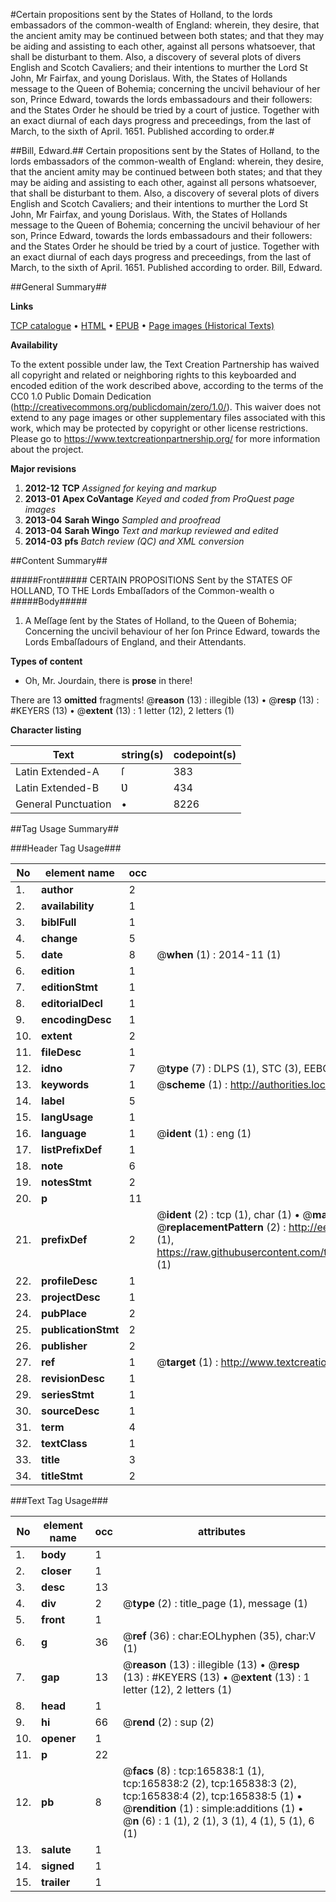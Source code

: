 #Certain propositions sent by the States of Holland, to the lords embassadors of the common-wealth of England: wherein, they desire, that the ancient amity may be continued between both states; and that they may be aiding and assisting to each other, against all persons whatsoever, that shall be disturbant to them. Also, a discovery of several plots of divers English and Scotch Cavaliers; and their intentions to murther the Lord St John, Mr Fairfax, and young Dorislaus. With, the States of Hollands message to the Queen of Bohemia; concerning the uncivil behaviour of her son, Prince Edward, towards the lords embassadours and their followers: and the States Order he should be tried by a court of justice. Together with an exact diurnal of each days progress and preceedings, from the last of March, to the sixth of April. 1651. Published according to order.#

##Bill, Edward.##
Certain propositions sent by the States of Holland, to the lords embassadors of the common-wealth of England: wherein, they desire, that the ancient amity may be continued between both states; and that they may be aiding and assisting to each other, against all persons whatsoever, that shall be disturbant to them. Also, a discovery of several plots of divers English and Scotch Cavaliers; and their intentions to murther the Lord St John, Mr Fairfax, and young Dorislaus. With, the States of Hollands message to the Queen of Bohemia; concerning the uncivil behaviour of her son, Prince Edward, towards the lords embassadours and their followers: and the States Order he should be tried by a court of justice. Together with an exact diurnal of each days progress and preceedings, from the last of March, to the sixth of April. 1651. Published according to order.
Bill, Edward.

##General Summary##

**Links**

[TCP catalogue](http://www.ota.ox.ac.uk/tcp/)  • 
[HTML](http://tei.it.ox.ac.uk/tcp/Texts-HTML/free/A76/A76710.html)  • 
[EPUB](http://tei.it.ox.ac.uk/tcp/Texts-EPUB/free/A76/A76710.epub) • 
[Page images (Historical Texts)](https://historicaltexts.jisc.ac.uk/eebo-99865694e)

**Availability**

To the extent possible under law, the Text Creation Partnership has waived all copyright and related or neighboring rights to this keyboarded and encoded edition of the work described above, according to the terms of the CC0 1.0 Public Domain Dedication (http://creativecommons.org/publicdomain/zero/1.0/). This waiver does not extend to any page images or other supplementary files associated with this work, which may be protected by copyright or other license restrictions. Please go to https://www.textcreationpartnership.org/ for more information about the project.

**Major revisions**

1. __2012-12__ __TCP__ *Assigned for keying and markup*
1. __2013-01__ __Apex CoVantage__ *Keyed and coded from ProQuest page images*
1. __2013-04__ __Sarah Wingo__ *Sampled and proofread*
1. __2013-04__ __Sarah Wingo__ *Text and markup reviewed and edited*
1. __2014-03__ __pfs__ *Batch review (QC) and XML conversion*

##Content Summary##

#####Front#####
 CERTAIN PROPOSITIONS Sent by the STATES OF HOLLAND, TO THE Lords Embaſſadors of the Common-wealth o
#####Body#####

1. A Meſſage ſent by the States of Holland, to the Queen of Bohemia; Concerning the uncivil behaviour of her ſon Prince Edward, towards the Lords Embaſſadours of England, and their Attendants.

**Types of content**

  * Oh, Mr. Jourdain, there is **prose** in there!

There are 13 **omitted** fragments! 
 @__reason__ (13) : illegible (13)  •  @__resp__ (13) : #KEYERS (13)  •  @__extent__ (13) : 1 letter (12), 2 letters (1)

**Character listing**


|Text|string(s)|codepoint(s)|
|---|---|---|
|Latin Extended-A|ſ|383|
|Latin Extended-B|Ʋ|434|
|General Punctuation|•|8226|

##Tag Usage Summary##

###Header Tag Usage###

|No|element name|occ|attributes|
|---|---|---|---|
|1.|__author__|2||
|2.|__availability__|1||
|3.|__biblFull__|1||
|4.|__change__|5||
|5.|__date__|8| @__when__ (1) : 2014-11 (1)|
|6.|__edition__|1||
|7.|__editionStmt__|1||
|8.|__editorialDecl__|1||
|9.|__encodingDesc__|1||
|10.|__extent__|2||
|11.|__fileDesc__|1||
|12.|__idno__|7| @__type__ (7) : DLPS (1), STC (3), EEBO-CITATION (1), PROQUEST (1), VID (1)|
|13.|__keywords__|1| @__scheme__ (1) : http://authorities.loc.gov/ (1)|
|14.|__label__|5||
|15.|__langUsage__|1||
|16.|__language__|1| @__ident__ (1) : eng (1)|
|17.|__listPrefixDef__|1||
|18.|__note__|6||
|19.|__notesStmt__|2||
|20.|__p__|11||
|21.|__prefixDef__|2| @__ident__ (2) : tcp (1), char (1)  •  @__matchPattern__ (2) : ([0-9\-]+):([0-9IVX]+) (1), (.+) (1)  •  @__replacementPattern__ (2) : http://eebo.chadwyck.com/downloadtiff?vid=$1&page=$2 (1), https://raw.githubusercontent.com/textcreationpartnership/Texts/master/tcpchars.xml#$1 (1)|
|22.|__profileDesc__|1||
|23.|__projectDesc__|1||
|24.|__pubPlace__|2||
|25.|__publicationStmt__|2||
|26.|__publisher__|2||
|27.|__ref__|1| @__target__ (1) : http://www.textcreationpartnership.org/docs/. (1)|
|28.|__revisionDesc__|1||
|29.|__seriesStmt__|1||
|30.|__sourceDesc__|1||
|31.|__term__|4||
|32.|__textClass__|1||
|33.|__title__|3||
|34.|__titleStmt__|2||


###Text Tag Usage###

|No|element name|occ|attributes|
|---|---|---|---|
|1.|__body__|1||
|2.|__closer__|1||
|3.|__desc__|13||
|4.|__div__|2| @__type__ (2) : title_page (1), message (1)|
|5.|__front__|1||
|6.|__g__|36| @__ref__ (36) : char:EOLhyphen (35), char:V (1)|
|7.|__gap__|13| @__reason__ (13) : illegible (13)  •  @__resp__ (13) : #KEYERS (13)  •  @__extent__ (13) : 1 letter (12), 2 letters (1)|
|8.|__head__|1||
|9.|__hi__|66| @__rend__ (2) : sup (2)|
|10.|__opener__|1||
|11.|__p__|22||
|12.|__pb__|8| @__facs__ (8) : tcp:165838:1 (1), tcp:165838:2 (2), tcp:165838:3 (2), tcp:165838:4 (2), tcp:165838:5 (1)  •  @__rendition__ (1) : simple:additions (1)  •  @__n__ (6) : 1 (1), 2 (1), 3 (1), 4 (1), 5 (1), 6 (1)|
|13.|__salute__|1||
|14.|__signed__|1||
|15.|__trailer__|1||
